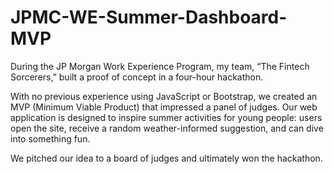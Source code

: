 # JPMC-WE-Summer-Dashboard-MVP
During the JP Morgan Work Experience Program, my team, “The Fintech Sorcerers,” built a proof of concept in a four-hour hackathon.

With no previous experience using JavaScript or Bootstrap, we created an MVP (Minimum Viable Product) that impressed a panel of judges. Our web application is designed to inspire summer activities for young people: users open the site, receive a random weather-informed suggestion, and can dive into something fun.

We pitched our idea to a board of judges and ultimately won the hackathon.
